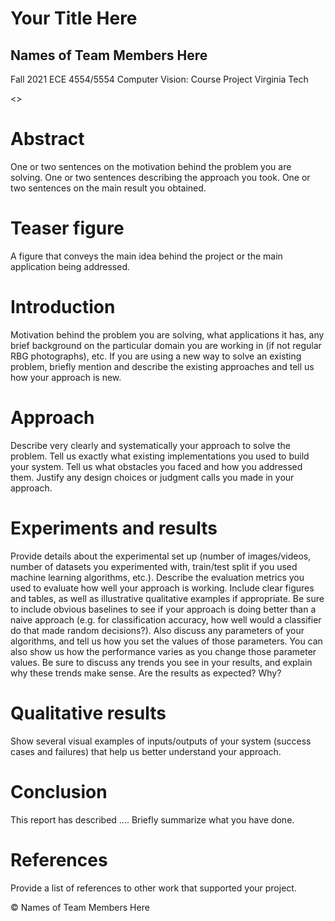 # Your Title Here
## Names of Team Members Here
Fall 2021 ECE 4554/5554 Computer Vision: Course Project
Virginia Tech

<>

# Abstract
One or two sentences on the motivation behind the problem you are solving. One or two sentences describing the approach you took. One or two sentences on the main result you obtained.

# Teaser figure
A figure that conveys the main idea behind the project or the main application being addressed.




# Introduction
Motivation behind the problem you are solving, what applications it has, any brief background on the particular domain you are working in (if not regular RBG photographs), etc. If you are using a new way to solve an existing problem, briefly mention and describe the existing approaches and tell us how your approach is new.

# Approach
Describe very clearly and systematically your approach to solve the problem. Tell us exactly what existing implementations you used to build your system. Tell us what obstacles you faced and how you addressed them. Justify any design choices or judgment calls you made in your approach.

# Experiments and results
Provide details about the experimental set up (number of images/videos, number of datasets you experimented with, train/test split if you used machine learning algorithms, etc.). Describe the evaluation metrics you used to evaluate how well your approach is working. Include clear figures and tables, as well as illustrative qualitative examples if appropriate. Be sure to include obvious baselines to see if your approach is doing better than a naive approach (e.g. for classification accuracy, how well would a classifier do that made random decisions?). Also discuss any parameters of your algorithms, and tell us how you set the values of those parameters. You can also show us how the performance varies as you change those parameter values. Be sure to discuss any trends you see in your results, and explain why these trends make sense. Are the results as expected? Why?




# Qualitative results
Show several visual examples of inputs/outputs of your system (success cases and failures) that help us better understand your approach.




# Conclusion
This report has described .... Briefly summarize what you have done.

# References
Provide a list of references to other work that supported your project.

© Names of Team Members Here


